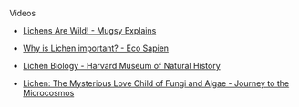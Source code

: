 Videos
* [Lichens Are Wild! - Mugsy Explains](https://youtu.be/Tc0nILyks-U?si=pPqoNw9JA3kLqe9_)

* [Why is Lichen important? - Eco Sapien](https://youtu.be/lh3xFOw62aU?si=inyOsLqjI3zZjydM)

* [Lichen Biology - Harvard Museum of Natural History](https://youtu.be/wFcgrY9oizc?si=VHAa2rddddTqHFfb)

* [Lichen: The Mysterious Love Child of Fungi and Algae - Journey to the Microcosmos](https://youtu.be/0GOgiJlHkcY?si=Jwc0CbutsKUMzFBP)
